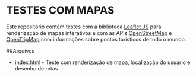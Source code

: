 # TESTES COM MAPAS
Este repositório contém testes com a biblioteca 
<a href="" target="_blank">Leaflet JS</a> 
para renderização de mapas interativos e com as APIs 
<a href="" target="_blank">OpenStreetMap</a>
e <a href="" target="_blank">OpenTripMap</a> com informações sobre pontos turísticos de todo o mundo.<br>

##Arquivos
- index.html - Teste com renderização de mapa, localização do usuário e desenho de rotas

 

